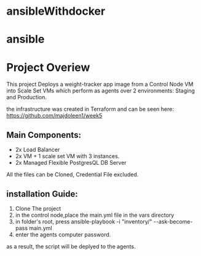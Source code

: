 # ansibleWithdocker
# ansible
# Project Overiew
This project Deploys a weight-tracker app image from a Control Node VM into Scale Set VMs which perform as agents over 2 environments: Staging and Production.

the infrastructure was created in Terraform and can be seen here:
https://github.com/majdoleen1/week5


## Main Components:
* 2x Load Balancer
* 2x VM + 1 scale set VM with 3 instances.
* 2x Managed Flexible PostgresQL DB Server

All the files can be Cloned, Credential File excluded.

## installation Guide:
 1. Clone The project
 2. in the control node,place the main.yml file in the vars directory
 3. in folder's root, press ansible-playbook -i "inventory/<Chosen Enviornment>" --ask-become-pass main.yml
 4. enter the agents computer password.
 
 as a result, the script will be deplyed to the agents.
